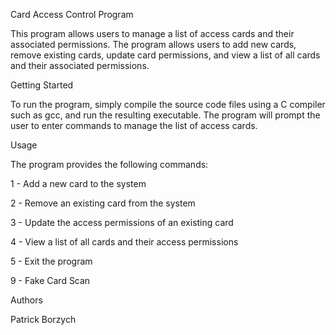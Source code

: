 Card Access Control Program

This program allows users to manage a list of access cards and their associated permissions. The program allows users to add new cards, remove existing cards, update card permissions, and view a list of all cards and their associated permissions.

Getting Started

To run the program, simply compile the source code files using a C compiler such as gcc, and run the resulting executable. The program will prompt the user to enter commands to manage the list of access cards.

Usage

The program provides the following commands:

1 - Add a new card to the system

2 - Remove an existing card from the system

3 - Update the access permissions of an existing card

4 - View a list of all cards and their access permissions

5 - Exit the program

9 - Fake Card Scan


Authors

Patrick Borzych
